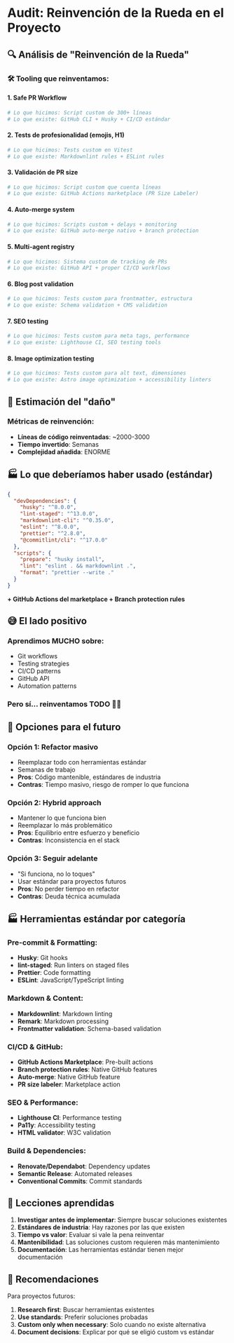# Audit: Reinvención de la Rueda en el Proyecto

## 🔍 Análisis de "Reinvención de la Rueda"

### 🛠️ Tooling que reinventamos:

#### 1. Safe PR Workflow

```bash
# Lo que hicimos: Script custom de 300+ líneas
# Lo que existe: GitHub CLI + Husky + CI/CD estándar
```

#### 2. Tests de profesionalidad (emojis, H1)

```bash
# Lo que hicimos: Tests custom en Vitest
# Lo que existe: Markdownlint rules + ESLint rules
```

#### 3. Validación de PR size

```bash
# Lo que hicimos: Script custom que cuenta líneas
# Lo que existe: GitHub Actions marketplace (PR Size Labeler)
```

#### 4. Auto-merge system

```bash
# Lo que hicimos: Scripts custom + delays + monitoring
# Lo que existe: GitHub auto-merge nativo + branch protection
```

#### 5. Multi-agent registry

```bash
# Lo que hicimos: Sistema custom de tracking de PRs
# Lo que existe: GitHub API + proper CI/CD workflows
```

#### 6. Blog post validation

```bash
# Lo que hicimos: Tests custom para frontmatter, estructura
# Lo que existe: Schema validation + CMS validation
```

#### 7. SEO testing

```bash
# Lo que hicimos: Tests custom para meta tags, performance
# Lo que existe: Lighthouse CI, SEO testing tools
```

#### 8. Image optimization testing

```bash
# Lo que hicimos: Tests custom para alt text, dimensiones
# Lo que existe: Astro image optimization + accessibility linters
```

## 🤯 Estimación del "daño"

### Métricas de reinvención:

- **Líneas de código reinventadas**: ~2000-3000
- **Tiempo invertido**: Semanas
- **Complejidad añadida**: ENORME

## 🏭 Lo que deberíamos haber usado (estándar)

```json
{
  "devDependencies": {
    "husky": "^8.0.0",
    "lint-staged": "^13.0.0",
    "markdownlint-cli": "^0.35.0",
    "eslint": "^8.0.0",
    "prettier": "^2.8.0",
    "@commitlint/cli": "^17.0.0"
  },
  "scripts": {
    "prepare": "husky install",
    "lint": "eslint . && markdownlint .",
    "format": "prettier --write ."
  }
}
```

**+ GitHub Actions del marketplace + Branch protection rules**

## 😅 El lado positivo

### Aprendimos MUCHO sobre:

- Git workflows
- Testing strategies
- CI/CD patterns
- GitHub API
- Automation patterns

### Pero sí... reinventamos TODO 🤦‍♂️

## 🎯 Opciones para el futuro

### Opción 1: Refactor masivo

- Reemplazar todo con herramientas estándar
- Semanas de trabajo
- **Pros**: Código mantenible, estándares de industria
- **Contras**: Tiempo masivo, riesgo de romper lo que funciona

### Opción 2: Hybrid approach

- Mantener lo que funciona bien
- Reemplazar lo más problemático
- **Pros**: Equilibrio entre esfuerzo y beneficio
- **Contras**: Inconsistencia en el stack

### Opción 3: Seguir adelante

- "Si funciona, no lo toques"
- Usar estándar para proyectos futuros
- **Pros**: No perder tiempo en refactor
- **Contras**: Deuda técnica acumulada

## 🏭 Herramientas estándar por categoría

### Pre-commit & Formatting:

- **Husky**: Git hooks
- **lint-staged**: Run linters on staged files
- **Prettier**: Code formatting
- **ESLint**: JavaScript/TypeScript linting

### Markdown & Content:

- **Markdownlint**: Markdown linting
- **Remark**: Markdown processing
- **Frontmatter validation**: Schema-based validation

### CI/CD & GitHub:

- **GitHub Actions Marketplace**: Pre-built actions
- **Branch protection rules**: Native GitHub features
- **Auto-merge**: Native GitHub feature
- **PR size labeler**: Marketplace action

### SEO & Performance:

- **Lighthouse CI**: Performance testing
- **Pa11y**: Accessibility testing
- **HTML validator**: W3C validation

### Build & Dependencies:

- **Renovate/Dependabot**: Dependency updates
- **Semantic Release**: Automated releases
- **Conventional Commits**: Commit standards

## 📝 Lecciones aprendidas

1. **Investigar antes de implementar**: Siempre buscar soluciones existentes
2. **Estándares de industria**: Hay razones por las que existen
3. **Tiempo vs valor**: Evaluar si vale la pena reinventar
4. **Mantenibilidad**: Las soluciones custom requieren más mantenimiento
5. **Documentación**: Las herramientas estándar tienen mejor documentación

## 🚀 Recomendaciones

Para proyectos futuros:

1. **Research first**: Buscar herramientas existentes
2. **Use standards**: Preferir soluciones probadas
3. **Custom only when necessary**: Solo cuando no existe alternativa
4. **Document decisions**: Explicar por qué se eligió custom vs estándar
